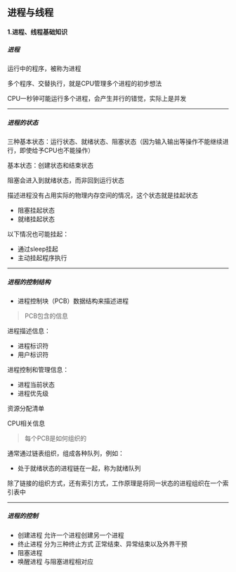 ## 进程与线程

#### 1.进程、线程基础知识

##### 进程

运行中的程序，被称为进程

多个程序、交替执行，就是CPU管理多个进程的初步想法

CPU一秒钟可能运行多个进程，会产生并行的错觉，实际上是并发

****

##### 进程的状态

三种基本状态：运行状态、就绪状态、阻塞状态（因为输入输出等操作不能继续进行，即使给予CPU也不能操作）

基本状态：创建状态和结束状态

阻塞会进入到就绪状态，而非回到运行状态

描述进程没有占用实际的物理内存空间的情况，这个状态就是挂起状态

- 阻塞挂起状态
- 就绪挂起状态

以下情况也可能挂起：

- 通过sleep挂起
- 主动挂起程序执行

****

##### 进程的控制结构

- 进程控制块（PCB）数据结构来描述进程

> PCB包含的信息

进程描述信息：

- 进程标识符
- 用户标识符

进程控制和管理信息：

- 进程当前状态
- 进程优先级

资源分配清单

CPU相关信息

> 每个PCB是如何组织的

通常通过链表组织，组成各种队列，例如：

- 处于就绪状态的进程链在一起，称为就绪队列

除了链接的组织方式，还有索引方式，工作原理是将同一状态的进程组织在一个索引表中

****

##### 进程的控制

- 创建进程 允许一个进程创建另一个进程
- 终止进程 分为三种终止方式 正常结束、异常结束以及外界干预
- 阻塞进程
- 唤醒进程 与阻塞进程相对应